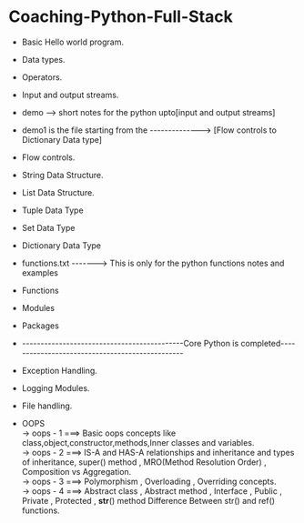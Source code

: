 # Coaching-Python-Full-Stack

* Basic Hello world program.
* Data types.
* Operators.
* Input and output streams.
* demo --> short notes for the python upto[input and output streams]

* demo1 is the file starting from the -------------->  [Flow controls to Dictionary Data type]
* Flow controls.
* String Data Structure.
* List Data Structure.
* Tuple Data Type
* Set Data Type
* Dictionary Data Type

* functions.txt -------> This is only for the python functions notes and examples
* Functions
* Modules
* Packages
* --------------------------------------------Core Python is completed------------------------------------------------

* Exception Handling.
* Logging Modules.
* File handling.
* OOPS <br>
   -> oops - 1 ===> Basic oops concepts like class,object,constructor,methods,Inner classes and variables.<br>
   -> oops - 2 ===> IS-A and HAS-A relationships and inheritance and types of inheritance, super() method , MRO(Method Resolution Order) , Composition vs Aggregation.<br>
   -> oops - 3 ===> Polymorphism , Overloading , Overriding concepts.<br>
   -> oops - 4 ===> Abstract class , Abstract method , Interface , Public , Private , Protected , __str__() method
                    Difference Between str() and ref() functions.
  
